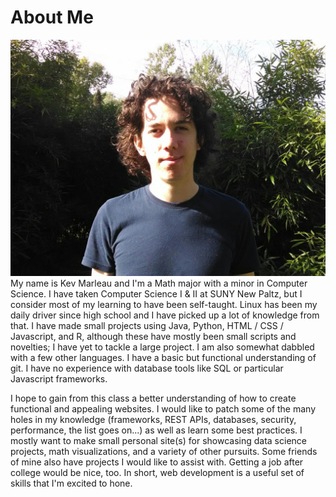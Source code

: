 # About Me
![Picture of Me](./images/me.jpeg)
My name is Kev Marleau and I'm a Math major with a minor in Computer Science. I have taken Computer Science I & II at SUNY New Paltz, but I consider most of my learning to have been self-taught. Linux has been my daily driver since high school and I have picked up a lot of knowledge from that. I have made small projects using Java, Python, HTML / CSS / Javascript, and R, although these have mostly been small scripts and novelties; I have yet to tackle a large project. I am also somewhat dabbled with a few other languages. I have a basic but functional understanding of git. I have no experience with database tools like SQL or particular Javascript frameworks.

I hope to gain from this class a better understanding of how to create functional and appealing websites. I would like to patch some of the many holes in my knowledge (frameworks, REST APIs, databases, security, performance, the list goes on...) as well as learn some best practices. I mostly want to make small personal site(s) for showcasing data science projects, math visualizations, and a variety of other pursuits. Some friends of mine also have projects I would like to assist with. Getting a job after college would be nice, too. In short, web development is a useful set of skills that I'm excited to hone.

